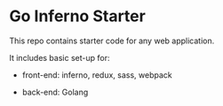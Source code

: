 # Go Inferno Starter

This repo contains starter code for any web application.

It includes basic set-up for:

* front-end: inferno, redux, sass, webpack

* back-end: Golang